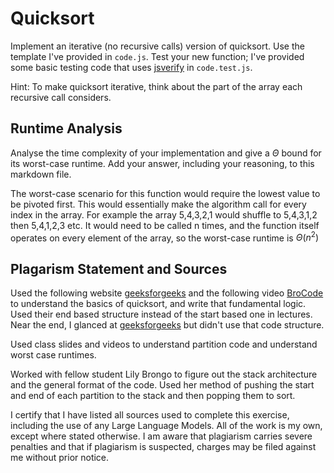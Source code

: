 # Quicksort

Implement an iterative (no recursive calls) version of quicksort. Use the
template I've provided in `code.js`. Test your new function; I've provided some
basic testing code that uses [jsverify](https://jsverify.github.io/) in
`code.test.js`.

Hint: To make quicksort iterative, think about the part of the array each
recursive call considers.

## Runtime Analysis

Analyse the time complexity of your implementation and give a $\Theta$ bound for
its worst-case runtime. Add your answer, including your reasoning, to this
markdown file.

The worst-case scenario for this function would require the lowest value to be pivoted first. This would essentially make the algorithm call for every index in the array. For example the array 5,4,3,2,1 would shuffle to 5,4,3,1,2 then 5,4,1,2,3 etc. It would need to be called n times, and the function itself operates on every element of the array, so the worst-case runtime is $\Theta(n^2)$

## Plagarism Statement and Sources

Used the following website [geeksforgeeks](https://www.geeksforgeeks.org/quick-sort-algorithm/#) and the following video [BroCode](https://www.youtube.com/watch?v=Vtckgz38QHs&ab_channel=BroCode) to understand the basics of quicksort, and write that fundamental logic. Used their end based structure instead of the start based one in lectures. Near the end, I glanced at [geeksforgeeks](https://www.geeksforgeeks.org/iterative-quick-sort/#) but didn't use that code structure.

Used class slides and videos to understand partition code and understand worst case runtimes. 

Worked with fellow student Lily Brongo to figure out the stack architecture and the general format of the code. Used her method of pushing the start and end of each partition to the stack and then popping them to sort.

I certify that I have listed all sources used to complete this exercise, including the use of any Large Language Models. All of the work is my own, except where stated otherwise. I am aware that plagiarism carries severe penalties and that if plagiarism is suspected, charges may be filed against me without prior notice.
